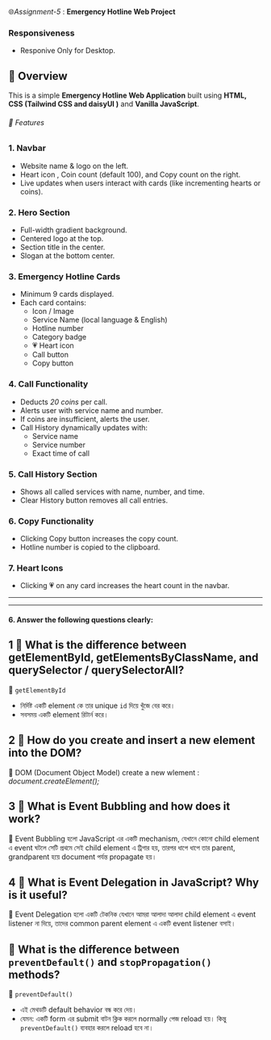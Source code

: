 🌐*Assignment-5* : **Emergency Hotline Web Project**

### Responsiveness
- Responive Only for Desktop.

## 📌 Overview
This is a simple **Emergency Hotline Web Application** built using **HTML, CSS (Tailwind CSS and daisyUI )** and **Vanilla JavaScript**.  

###### 🧱 Features

### 1. Navbar
- Website name & logo on the left.
- Heart icon , Coin count (default 100), and Copy count on the right.
- Live updates when users interact with cards (like incrementing hearts or coins).

### 2. Hero Section
- Full-width gradient background.
- Centered logo at the top.
- Section title in the center.
- Slogan at the bottom center.

### 3. Emergency Hotline Cards
- Minimum 9 cards displayed.
- Each card contains:
  - Icon / Image  
  - Service Name (local language & English)  
  - Hotline number  
  - Category badge  
  - 💗 Heart icon  
  - Call button 
  - Copy button  

### 4. Call Functionality
- Deducts *20 coins* per call.
- Alerts user with service name and number.
- If coins are insufficient, alerts the user.
- Call History dynamically updates with:
  - Service name
  - Service number
  - Exact time of call

### 5. Call History Section
- Shows all called services with name, number, and time.
- Clear History button removes all call entries.

### 6. Copy Functionality
- Clicking Copy button increases the copy count.
- Hotline number is copied to the clipboard.

### 7. Heart Icons
- Clicking 💗 on any card increases the heart count in the navbar.

--------------------------------------------------------------------------------
--------------------------------------------------------------------------------

#### 6. Answer the following questions clearly:

## 1 📌 What is the difference between getElementById, getElementsByClassName, and querySelector / querySelectorAll?
🔹 `getElementById`
- নির্দিষ্ট একটি element কে তার  unique `id` দিয়ে খুঁজে বের করে।  
- সবসময় একটি element রিটার্ন করে।  

## 2 📌 How do you create and insert a new element into the DOM?
🔹 DOM (Document Object Model) create a new wlement : *document.createElement();*

## 3 📌 What is Event Bubbling and how does it work?

🔹 Event Bubbling হলো JavaScript এর একটি mechanism, যেখানে কোনো child element এ event ঘটলে সেটি প্রথমে সেই child element এ ট্রিগার হয়, তারপর ধাপে ধাপে তার parent, grandparent হয়ে document পর্যন্ত propagate হয়।  


## 4 📌 What is Event Delegation in JavaScript? Why is it useful?
🔹 Event Delegation হলো একটি টেকনিক যেখানে আমরা আলাদা আলাদা child element এ event listener না দিয়ে, তাদের common parent element এ একটি event listener বসাই। 

## 📌 What is the difference between `preventDefault()` and `stopPropagation()` methods?

🔹 `preventDefault()`
- এই মেথডটি default behavior বন্ধ করে দেয়।  
- যেমন: একটি form এর submit বাটন ক্লিক করলে normally পেজ reload হয়। কিন্তু `preventDefault()` ব্যবহার করলে reload হবে না।  












